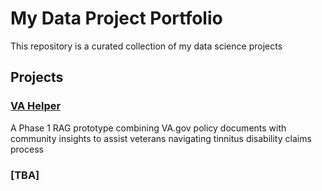 # My Data Project Portfolio
This repository is a curated collection of my data science projects

## Projects

### [VA Helper](./VA-Helper)
A Phase 1 RAG prototype combining VA.gov policy documents with community insights to assist veterans navigating tinnitus disability claims process

### [TBA]
